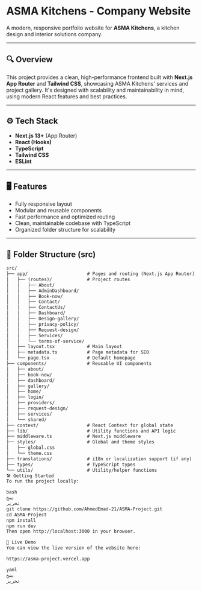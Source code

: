 # ASMA Kitchens - Company Website

A modern, responsive portfolio website for **ASMA Kitchens**, a kitchen design and interior solutions company.

---

## 🔍 Overview

This project provides a clean, high-performance frontend built with **Next.js App Router** and **Tailwind CSS**, showcasing ASMA Kitchens' services and project gallery. It's designed with scalability and maintainability in mind, using modern React features and best practices.

---

## ⚙️ Tech Stack

- **Next.js 13+** (App Router)
- **React (Hooks)**
- **TypeScript**
- **Tailwind CSS**
- **ESLint**

---

## 🖥️ Features

- Fully responsive layout
- Modular and reusable components
- Fast performance and optimized routing
- Clean, maintainable codebase with TypeScript
- Organized folder structure for scalability

---

## 📁 Folder Structure (src)

```txt
src/
├── app/                      # Pages and routing (Next.js App Router)
│   ├── (routes)/             # Project routes
│   │   ├── About/
│   │   ├── AdminDashboard/
│   │   ├── Book-now/
│   │   ├── Contact/
│   │   ├── ContactUs/
│   │   ├── Dashboard/
│   │   ├── Design-gallery/
│   │   ├── privacy-policy/
│   │   ├── Request-design/
│   │   ├── Services/
│   │   └── terms-of-service/
│   ├── layout.tsx            # Main layout
│   ├── metadata.ts           # Page metadata for SEO
│   └── page.tsx              # Default homepage
├── components/               # Reusable UI components
│   ├── about/
│   ├── book-now/
│   ├── dashboard/
│   ├── gallery/
│   ├── home/
│   ├── login/
│   ├── providers/
│   ├── request-design/
│   ├── services/
│   └── shared/
├── context/                  # React Context for global state
├── lib/                      # Utility functions and API logic
├── middleware.ts             # Next.js middleware
├── styles/                   # Global and theme styles
│   ├── global.css
│   └── theme.css
├── translations/             # i18n or localization support (if any)
├── types/                    # TypeScript types
└── utils/                    # Utility/helper functions
🛠️ Getting Started
To run the project locally:

bash
نسخ
تحرير
git clone https://github.com/AhmedEmad-21/ASMA-Project.git
cd ASMA-Project
npm install
npm run dev
Then open http://localhost:3000 in your browser.

🔗 Live Demo
You can view the live version of the website here:

https://asma-project.vercel.app

yaml
نسخ
تحرير

